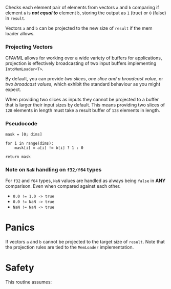 Checks each element pair of elements from vectors `a` and `b` comparing if
element `a` is **_not equal to_** element `b`, storing the output as `1` (true)
or `0` (false) in `result`.

Vectors `a` and `b` can be projected to the new size of `result` if the mem loader allows.

### Projecting Vectors

CFAVML allows for working over a wide variety of buffers for applications, projection is effectively
broadcasting of two input buffers implementing `IntoMemLoader<T>`.

By default, you can provide _two slices_, _one slice and a broadcast value_, or _two broadcast values_,
which exhibit the standard behaviour as you might expect.

When providing two slices as inputs they cannot be projected to a buffer
that is larger their input sizes by default. This means providing two slices
of `128` elements in length must take a result buffer of `128` elements in length.

### Pseudocode

```ignore
mask = [0; dims]

for i in range(dims):
    mask[i] = a[i] != b[i] ? 1 : 0

return mask
```

### Note on `NaN` handling on `f32/f64` types

For `f32` and `f64` types, `NaN` values are handled as always being `false` in **ANY** comparison.
Even when compared against each other.

- `0.0 != 1.0 -> true`
- `0.0 != NaN -> true`
- `NaN != NaN -> true`

# Panics

If vectors `a` and `b` cannot be projected to the target size of `result`.
Note that the projection rules are tied to the `MemLoader` implementation.

# Safety

This routine assumes: